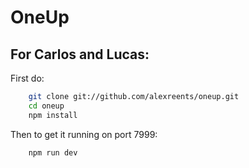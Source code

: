 # OneUp

## For Carlos and Lucas:

First do:

```bash
    git clone git://github.com/alexreents/oneup.git
    cd oneup
    npm install
```

Then to get it running on port 7999:

```bash
    npm run dev
```
